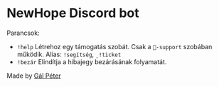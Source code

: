NewHope Discord bot
=================

Parancsok:
- `!help` Létrehoz egy támogatás szobát. Csak a `📝-support` szobában működik. Alias: `!segítség`, `˛!ticket`
- `!bezár` Elindítja a hibajegy bezárásának folyamatát.

Made by [Gál Péter](https://pepyta.ml)